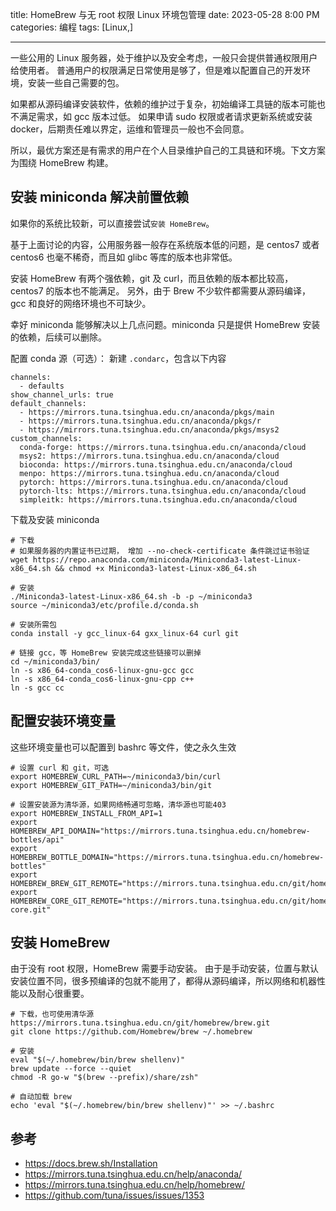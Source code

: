 title: HomeBrew 与无 root 权限 Linux 环境包管理
date: 2023-05-28 8:00 PM
categories: 编程
tags: [Linux,]

--- 

一些公用的 Linux 服务器，处于维护以及安全考虑，一般只会提供普通权限用户给使用者。
普通用户的权限满足日常使用是够了，但是难以配置自己的开发环境，安装一些自己需要的包。

如果都从源码编译安装软件，依赖的维护过于复杂，初始编译工具链的版本可能也不满足需求，如 gcc 版本过低。
如果申请 sudo 权限或者请求更新系统或安装 docker，后期责任难以界定，运维和管理员一般也不会同意。

所以，最优方案还是有需求的用户在个人目录维护自己的工具链和环境。下文方案为围绕 HomeBrew 构建。
<!--more-->

## 安装 miniconda 解决前置依赖
如果你的系统比较新，可以直接尝试`安装 HomeBrew`。

基于上面讨论的内容，公用服务器一般存在系统版本低的问题，是 centos7 或者 centos6 也毫不稀奇，而且如 glibc 等库的版本也非常低。

安装 HomeBrew 有两个强依赖，git 及 curl，而且依赖的版本都比较高，centos7 的版本也不能满足。
另外，由于 Brew 不少软件都需要从源码编译，gcc 和良好的网络环境也不可缺少。

幸好 miniconda 能够解决以上几点问题。miniconda 只是提供 HomeBrew 安装的依赖，后续可以删除。

配置 conda 源（可选）： 新建 `.condarc`，包含以下内容

```
channels:
  - defaults
show_channel_urls: true
default_channels:
  - https://mirrors.tuna.tsinghua.edu.cn/anaconda/pkgs/main
  - https://mirrors.tuna.tsinghua.edu.cn/anaconda/pkgs/r
  - https://mirrors.tuna.tsinghua.edu.cn/anaconda/pkgs/msys2
custom_channels:
  conda-forge: https://mirrors.tuna.tsinghua.edu.cn/anaconda/cloud
  msys2: https://mirrors.tuna.tsinghua.edu.cn/anaconda/cloud
  bioconda: https://mirrors.tuna.tsinghua.edu.cn/anaconda/cloud
  menpo: https://mirrors.tuna.tsinghua.edu.cn/anaconda/cloud
  pytorch: https://mirrors.tuna.tsinghua.edu.cn/anaconda/cloud
  pytorch-lts: https://mirrors.tuna.tsinghua.edu.cn/anaconda/cloud
  simpleitk: https://mirrors.tuna.tsinghua.edu.cn/anaconda/cloud
```

下载及安装 miniconda

```shell
# 下载
# 如果服务器的内置证书已过期， 增加 --no-check-certificate 条件跳过证书验证
wget https://repo.anaconda.com/miniconda/Miniconda3-latest-Linux-x86_64.sh && chmod +x Miniconda3-latest-Linux-x86_64.sh

# 安装
./Miniconda3-latest-Linux-x86_64.sh -b -p ~/miniconda3
source ~/miniconda3/etc/profile.d/conda.sh

# 安装所需包
conda install -y gcc_linux-64 gxx_linux-64 curl git

# 链接 gcc，等 HomeBrew 安装完成这些链接可以删掉
cd ~/miniconda3/bin/
ln -s x86_64-conda_cos6-linux-gnu-gcc gcc
ln -s x86_64-conda_cos6-linux-gnu-cpp c++
ln -s gcc cc
```

## 配置安装环境变量
这些环境变量也可以配置到 bashrc 等文件，使之永久生效

```shell
# 设置 curl 和 git，可选
export HOMEBREW_CURL_PATH=~/miniconda3/bin/curl
export HOMEBREW_GIT_PATH=~/miniconda3/bin/git

# 设置安装源为清华源，如果网络畅通可忽略，清华源也可能403
export HOMEBREW_INSTALL_FROM_API=1
export HOMEBREW_API_DOMAIN="https://mirrors.tuna.tsinghua.edu.cn/homebrew-bottles/api"
export HOMEBREW_BOTTLE_DOMAIN="https://mirrors.tuna.tsinghua.edu.cn/homebrew-bottles"
export HOMEBREW_BREW_GIT_REMOTE="https://mirrors.tuna.tsinghua.edu.cn/git/homebrew/brew.git"
export HOMEBREW_CORE_GIT_REMOTE="https://mirrors.tuna.tsinghua.edu.cn/git/homebrew/homebrew-core.git"

```

## 安装 HomeBrew
由于没有 root 权限，HomeBrew 需要手动安装。
由于是手动安装，位置与默认安装位置不同，很多预编译的包就不能用了，都得从源码编译，所以网络和机器性能以及耐心很重要。

```shell
# 下载，也可使用清华源 https://mirrors.tuna.tsinghua.edu.cn/git/homebrew/brew.git
git clone https://github.com/Homebrew/brew ~/.homebrew

# 安装
eval "$(~/.homebrew/bin/brew shellenv)"
brew update --force --quiet
chmod -R go-w "$(brew --prefix)/share/zsh"

# 自动加载 brew
echo 'eval "$(~/.homebrew/bin/brew shellenv)"' >> ~/.bashrc
```

## 参考
- https://docs.brew.sh/Installation
- https://mirrors.tuna.tsinghua.edu.cn/help/anaconda/
- https://mirrors.tuna.tsinghua.edu.cn/help/homebrew/
- https://github.com/tuna/issues/issues/1353
 